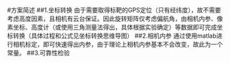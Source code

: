 #方案简述
##1.坐标转换
由于需要取得标靶的GPS定位（只有经纬度），故不需要考虑高度因素，且相机有云台保证。因此旋转矩阵仅考虑偏航角，由相机内参、像素坐标、高度计（或使用三角测量法得出，具体根据实验确定）等数据即可完成坐标转换（具体过程和公式见坐标转换思维导图）
##2.相机内参
通过使用matlab进行相机标定，即可快速得出内参，由于理论上相机内参基本不会改变，故此为一个常量。
##3.可靠性检验